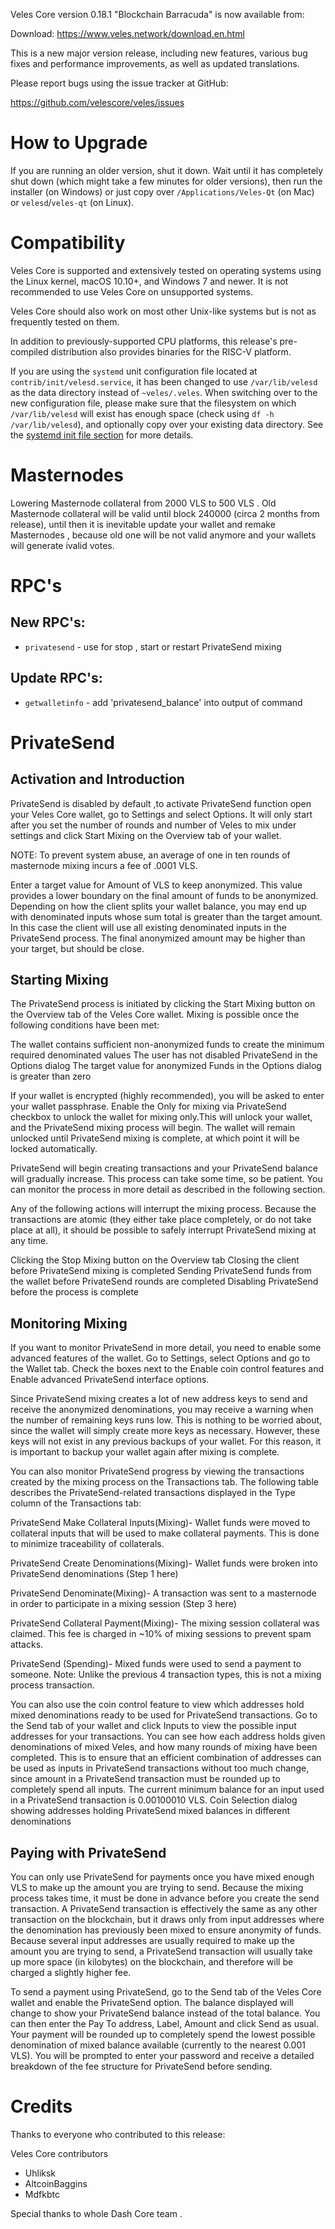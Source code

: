 Veles Core version 0.18.1 "Blockchain Barracuda" is now available from:

Download: <https://www.veles.network/download.en.html>

This is a new major version release, including new features, various bug
fixes and performance improvements, as well as updated translations.

Please report bugs using the issue tracker at GitHub:

  <https://github.com/velescore/veles/issues>

How to Upgrade
==============

If you are running an older version, shut it down. Wait until it has
completely shut down (which might take a few minutes for older
versions), then run the installer (on Windows) or just copy over
`/Applications/Veles-Qt` (on Mac) or `velesd`/`veles-qt` (on
Linux).

Compatibility
==============

Veles Core is supported and extensively tested on operating systems
using the Linux kernel, macOS 10.10+, and Windows 7 and newer. It is not
recommended to use Veles Core on unsupported systems.

Veles Core should also work on most other Unix-like systems but is not
as frequently tested on them.

In addition to previously-supported CPU platforms, this release's
pre-compiled distribution also provides binaries for the RISC-V
platform.

If you are using the `systemd` unit configuration file located at
`contrib/init/velesd.service`, it has been changed to use
`/var/lib/velesd` as the data directory instead of
`~veles/.veles`. When switching over to the new configuration file,
please make sure that the filesystem on which `/var/lib/velesd` will
exist has enough space (check using `df -h /var/lib/velesd`), and
optionally copy over your existing data directory. See the [systemd init
file section](#systemd-init-file) for more details.

Masternodes
===========
Lowering Masternode collateral from 2000 VLS to 500 VLS . Old Masternode collateral will be valid until block 240000 (circa 2 months from release), until then it is inevitable update your wallet and remake Masternodes , because old one will be not valid anymore and your wallets will generate ivalid votes.

RPC's 
=====

New RPC's: 
----------
 
 - `privatesend` - use for stop , start or restart PrivateSend mixing 

Update RPC's: 
-------------
 
 - `getwalletinfo` - add 'privatesend_balance' into output of command 

PrivateSend
===========

Activation and Introduction
---------------------------

PrivateSend is disabled by default ,to activate PrivateSend function open your Veles Core wallet, go to Settings and select Options. It will only start after you set the number of rounds and number of Veles to mix under settings and click Start Mixing on the Overview tab of your wallet.

NOTE: To prevent system abuse, an average of one in ten rounds of masternode mixing incurs a fee of .0001 VLS.

Enter a target value for Amount of VLS to keep anonymized. This value provides a lower boundary on the final amount of funds to be anonymized. Depending on how the client splits your wallet balance, you may end up with denominated inputs whose sum total is greater than the target amount. In this case the client will use all existing denominated inputs in the PrivateSend process. The final anonymized amount may be higher than your target, but should be close.

Starting Mixing
---------------

The PrivateSend process is initiated by clicking the Start Mixing button on the Overview tab of the Veles Core wallet. Mixing is possible once the following conditions have been met:

 The wallet contains sufficient non-anonymized funds to create the minimum required denominated values
 The user has not disabled PrivateSend in the Options dialog
 The target value for anonymized Funds in the Options dialog is greater than zero

If your wallet is encrypted (highly recommended), you will be asked to enter your wallet passphrase. Enable the Only for mixing via PrivateSend checkbox to unlock the wallet for mixing only.This will unlock your wallet, and the PrivateSend mixing process will begin. The wallet will remain unlocked until PrivateSend mixing is complete, at which point it will be locked automatically.

PrivateSend will begin creating transactions and your PrivateSend balance will gradually increase. This process can take some time, so be patient. You can monitor the process in more detail as described in the following section.

Any of the following actions will interrupt the mixing process. Because the transactions are atomic (they either take place completely, or do not take place at all), it should be possible to safely interrupt PrivateSend mixing at any time.

 Clicking the Stop Mixing button on the Overview tab
 Closing the client before PrivateSend mixing is completed
 Sending PrivateSend funds from the wallet before PrivateSend rounds are completed
 Disabling PrivateSend before the process is complete

Monitoring Mixing
-----------------

If you want to monitor PrivateSend in more detail, you need to enable some advanced features of the wallet. Go to Settings, select Options and go to the Wallet tab. Check the boxes next to the Enable coin control features and Enable advanced PrivateSend interface options.

Since PrivateSend mixing creates a lot of new address keys to send and receive the anonymized denominations, you may receive a warning when the number of remaining keys runs low. This is nothing to be worried about, since the wallet will simply create more keys as necessary. However, these keys will not exist in any previous backups of your wallet. For this reason, it is important to backup your wallet again after mixing is complete.

You can also monitor PrivateSend progress by viewing the transactions created by the mixing process on the Transactions tab.
The following table describes the PrivateSend-related transactions displayed in the Type column of the Transactions tab:

 PrivateSend Make Collateral Inputs(Mixing)- Wallet funds were moved to collateral inputs that will be used to make collateral payments. This is done to minimize traceability of collaterals.

 PrivateSend Create Denominations(Mixing)- Wallet funds were broken into PrivateSend denominations (Step 1 here)

 PrivateSend Denominate(Mixing)- A transaction was sent to a masternode in order to participate in a mixing session (Step 3 here)

 PrivateSend Collateral Payment(Mixing)- The mixing session collateral was claimed. This fee is charged in ~10% of mixing sessions to prevent spam attacks.

 PrivateSend (Spending)-	Mixed funds were used to send a payment to someone. Note: Unlike the previous 4 transaction types, this is not a mixing process transaction.

You can also use the coin control feature to view which addresses hold mixed denominations ready to be used for PrivateSend transactions. Go to the Send tab of your wallet and click Inputs to view the possible input addresses for your transactions. You can see how each address holds given denominations of mixed Veles, and how many rounds of mixing have been completed. This is to ensure that an efficient combination of addresses can be used as inputs in PrivateSend transactions without too much change, since amount in a PrivateSend transaction must be rounded up to completely spend all inputs. The current minimum balance for an input used in a PrivateSend transaction is 0.00100010 VLS.
Coin Selection dialog showing addresses holding PrivateSend mixed balances in different denominations

Paying with PrivateSend
-----------------------

You can only use PrivateSend for payments once you have mixed enough VLS to make up the amount you are trying to send. Because the mixing process takes time, it must be done in advance before you create the send transaction. A PrivateSend transaction is effectively the same as any other transaction on the blockchain, but it draws only from input addresses where the denomination has previously been mixed to ensure anonymity of funds. Because several input addresses are usually required to make up the amount you are trying to send, a PrivateSend transaction will usually take up more space (in kilobytes) on the blockchain, and therefore will be charged a slightly higher fee.

To send a payment using PrivateSend, go to the Send tab of the Veles Core wallet and enable the PrivateSend option. The balance displayed will change to show your PrivateSend balance instead of the total balance. You can then enter the Pay To address, Label, Amount and click Send as usual. Your payment will be rounded up to completely spend the lowest possible denomination of mixed balance available (currently to the nearest 0.001 VLS). You will be prompted to enter your password and receive a detailed breakdown of the fee structure for PrivateSend before sending.

Credits
=======

Thanks to everyone who contributed to this release:

Veles Core contributors
- Uhliksk
- AltcoinBaggins
- Mdfkbtc

Special thanks to whole Dash Core team .